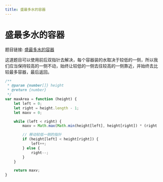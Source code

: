 ```yaml
---
title: 盛最多水的容器
---
```


# 盛最多水的容器

题目链接: [盛最多水的容器](https://leetcode-cn.com/problems/container-with-most-water/)

这道题目可以使用前后双指针去解决，每个容器装的水取决于较低的一侧，所以我们应当保持较高的一侧不动，始终让较低的一侧去往较高的一侧靠近，并始终去比较最多容器，最后返回。

```js
/**
 * @param {number[]} height
 * @return {number}
 */
var maxArea = function (height) {
	let left = 0;
	let right = height.length - 1;
	let maxv = 0;

	while (left < right) {
		maxv = Math.max(Math.min(height[left], height[right]) * (right - left), maxv);

        // 移动较低一侧的指针
		if (height[left] < height[right]) {
			left++;
		} else {
			right--;
		}
	}

	return maxv;
}
```